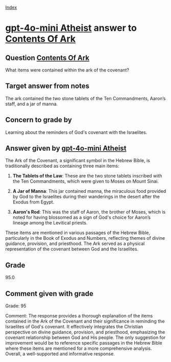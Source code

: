 
[Index](../../index.md)
# [gpt-4o-mini Atheist](../../answering_models/gpt-4o-mini_Atheist.md) answer to [Contents Of Ark](../../questions/Contents_Of_Ark.md)

## Question [Contents Of Ark](../../questions/Contents_Of_Ark.md)
What items were contained within the ark of the covenant?

## Target answer from notes
The ark contained the two stone tablets of the Ten Commandments, Aaron’s staff, and a jar of manna.

## Concern to grade by
Learning about the reminders of God's covenant with the Israelites.

## Answer given by [gpt-4o-mini Atheist](../../answering_models/gpt-4o-mini_Atheist.md)
The Ark of the Covenant, a significant symbol in the Hebrew Bible, is traditionally described as containing three main items:

1. **The Tablets of the Law**: These are the two stone tablets inscribed with the Ten Commandments, which were given to Moses on Mount Sinai.

2. **A Jar of Manna**: This jar contained manna, the miraculous food provided by God to the Israelites during their wanderings in the desert after the Exodus from Egypt.

3. **Aaron's Rod**: This was the staff of Aaron, the brother of Moses, which is noted for having blossomed as a sign of God's choice for Aaron’s lineage among the Levitical priests.

These items are mentioned in various passages of the Hebrew Bible, particularly in the Book of Exodus and Numbers, reflecting themes of divine guidance, provision, and priesthood. The Ark served as a physical representation of the covenant between God and the Israelites.

## Grade
95.0

## Comment given with grade
Grade: 95

Comment: The response provides a thorough explanation of the items contained in the Ark of the Covenant and their significance in reminding the Israelites of God's covenant. It effectively integrates the Christian perspective on divine guidance, provision, and priesthood, emphasizing the covenant relationship between God and His people. The only suggestion for improvement would be to reference specific passages in the Hebrew Bible where these items are mentioned for a more comprehensive analysis. Overall, a well-supported and informative response.
